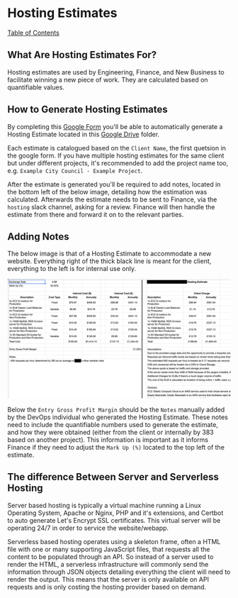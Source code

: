 # Hosting Estimates
[Table of Contents](/readme.md)

## What Are Hosting Estimates For?
Hosting estimates are used by Engineering, Finance, and New Business to facilitate winning a new piece of work. They are calculated based on quantifiable values.

## How to Generate Hosting Estimates
By completing this [Google Form](https://docs.google.com/forms/d/e/1FAIpQLScsAvkcgkvUxp_JHr2hqZBIZ1BV9fMHsp7Z6wJBLozCTsqg8w/viewform) you'll be able to automatically generate a Hosting Estimate located in this [Google Drive](https://drive.google.com/drive/u/0/folders/1L86YZafMZ5q8awJEurnXk8iz-cXdbQED) folder. 

Each estimate is catalogued based on the `Client Name`, the first quetsion in the google form. If you have multiple hosting estimates for the same client but under different projects, it's recommended to add the project name too, e.g. `Example City Council - Example Project`.

After the estimate is generated you'll be required to add notes, located in the bottom left of the below image, detailing how the estimation was calculated. Afterwards the estimate needs to be sent to Finance, via the `hosting` slack channel, asking for a review. Finance will then handle the estimate from there and forward it on to the relevant parties.

## Adding Notes
The below image is that of a Hosting Estimate to accommodate a new website. Everything right of the thick black line is meant for the client, everything to the left is for internal use only.

![Hosting Estimate Example](/Assets/example-hosting-estimate.png)

Below the `Entry Gross Profit Margin` should be the `Notes` manually added by the DevOps individual who generated the Hosting Estimate. These notes need to include the quantifiable numbers used to generate the estimate, and how they were obtained (either from the client or internally by 383 based on another project). This information is important as it informs Finance if they need to adjust the `Mark Up (%)` located to the top left of the estimate.

## The difference Between Server and Serverless Hosting
Server based hosting is typically a virtual machine running a Linux Operating System, Apache or Nginx, PHP and it's extensions, and Certbot to auto generate Let's Encrypt SSL certificates. This virtual server will be operating 24/7 in order to service the website/webapp.

Serverless based hosting operates using a skeleton frame, often a HTML file with one or many supporting JavaScript files, that requests all the content to be populated through an API. So instead of a server used to render the HTML, a serverless infrastructure will commonly send the information through JSON objects detailing everything the client will need to render the output. This means that the server is only available on API requests and is only costing the hosting provider based on demand.